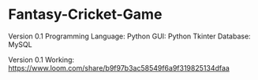 # Fantasy-Cricket-Game
Version 0.1
Programming Language: Python
GUI: Python Tkinter
Database: MySQL

Version 0.1 Working: https://www.loom.com/share/b9f97b3ac58549f6a9f319825134dfaa
